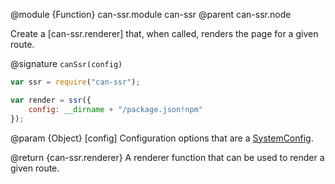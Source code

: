@module {Function} can-ssr.module can-ssr
@parent can-ssr.node

Create a [can-ssr.renderer] that, when called, renders the page for a given route.

@signature `canSsr(config)`

```js
var ssr = require("can-ssr");

var render = ssr({
	config: __dirname + "/package.json!npm"
});
```

@param {Object} [config] Configuration options that are a [SystemConfig](http://stealjs.com/docs/steal-tools.SystemConfig.html).

@return {can-ssr.renderer} A renderer function that can be used to render a given route.
